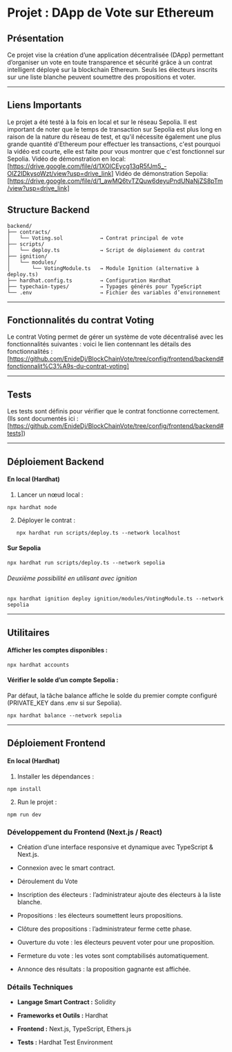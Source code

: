 # Projet : DApp de Vote sur Ethereum

## Présentation

Ce projet vise la création d’une application décentralisée (DApp) permettant d’organiser un vote en toute transparence et sécurité grâce à un contrat intelligent déployé sur la blockchain Ethereum. Seuls les électeurs inscrits sur une liste blanche peuvent soumettre des propositions et voter.

---
## Liens Importants
Le projet a été testé à la fois en local et sur le réseau Sepolia. Il est important de noter que le temps de transaction sur Sepolia est plus long en raison de la nature du réseau de test, et qu'il nécessite également une plus grande quantité d'Ethereum pour effectuer les transactions, c'est pourquoi la vidéo est courte, elle est faite pour vous montrer que c'est fonctionnel sur Sepolia.
Vidéo de démonstration en local: [https://drive.google.com/file/d/1XOlCEycg13qR5fJm5_-OlZ2IDkysoWzt/view?usp=drive_link]
Vidéo de démonstration Sepolia: [https://drive.google.com/file/d/1_awMQ6tvTZQuw6deyuPndUNaNjZS8pTm/view?usp=drive_link]


## Structure Backend
```env
backend/
├── contracts/
│   └── Voting.sol            → Contrat principal de vote
├── scripts/
│   └── deploy.ts             → Script de déploiement du contrat
├── ignition/
│   └── modules/
│       └── VotingModule.ts   → Module Ignition (alternative à deploy.ts)
├── hardhat.config.ts         → Configuration Hardhat
├── typechain-types/          → Typages générés pour TypeScript
└── .env                      → Fichier des variables d’environnement
```
---
## Fonctionnalités du contrat Voting

Le contrat Voting permet de gérer un système de vote décentralisé avec les fonctionnalités suivantes :
voici le lien contennant les détails des fonctionnalités : [https://github.com/EnideDj/BlockChainVote/tree/config/frontend/backend#fonctionnalit%C3%A9s-du-contrat-voting]

---
## Tests

Les tests sont définis pour vérifier que le contrat fonctionne correctement.(Ils sont documentés ici : [https://github.com/EnideDj/BlockChainVote/tree/config/frontend/backend#tests])

---
## Déploiement Backend

#### En local (Hardhat)
1.	Lancer un nœud local :

```env
npx hardhat node
```

2. Déployer le contrat :
```env
   npx hardhat run scripts/deploy.ts --network localhost
```

#### Sur Sepolia

```env
npx hardhat run scripts/deploy.ts --network sepolia
```
###### Deuxième possibilité en utilisant avec ignition
```env
npx hardhat ignition deploy ignition/modules/VotingModule.ts --network sepolia
```
---
## Utilitaires
#### Afficher les comptes disponibles :
```env
npx hardhat accounts
```
#### Vérifier le solde d’un compte Sepolia :

Par défaut, la tâche balance affiche le solde du premier compte configuré (PRIVATE_KEY dans .env si sur Sepolia).
```env
npx hardhat balance --network sepolia
```

---

## Déploiement Frontend

#### En local (Hardhat)
1.	Installer les dépendances :

```
npm install
```
2.	Run le projet :

```
npm run dev
```

### Développement du Frontend (Next.js / React)

- Création d’une interface responsive et dynamique avec TypeScript & Next.js.

- Connexion avec le smart contract.

- Déroulement du Vote

- Inscription des électeurs : l’administrateur ajoute des électeurs à la liste blanche.

- Propositions : les électeurs soumettent leurs propositions.

- Clôture des propositions : l’administrateur ferme cette phase.

- Ouverture du vote : les électeurs peuvent voter pour une proposition.

- Fermeture du vote : les votes sont comptabilisés automatiquement.

- Annonce des résultats : la proposition gagnante est affichée.

### Détails Techniques

- **Langage Smart Contract :** Solidity

- **Frameworks et Outils :** Hardhat 

- **Frontend :** Next.js, TypeScript, Ethers.js

- **Tests :** Hardhat Test Environment




